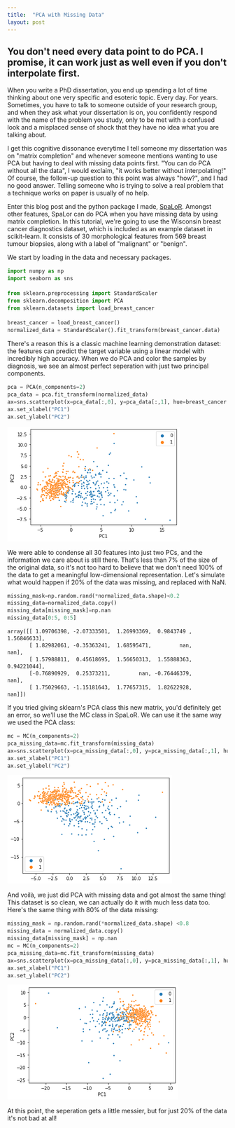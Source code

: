```yaml
---
title:  "PCA with Missing Data"
layout: post
---
```


## You don't need every data point to do PCA. I promise, it can work just as well even if you don't interpolate first.

When you write a PhD dissertation, you end up spending a lot of time thinking about one very specific and esoteric topic. Every day. For years.  Sometimes, you have to talk to someone outside of your research group, and when they ask what your dissertation is on, you confidently respond with the name of the problem you study, only to be met with a confused look and a misplaced sense of shock that they have no idea what you are talking about.

I get this cognitive dissonance everytime I tell someone my dissertation was on "matrix completion" and whenever someone mentions wanting to use PCA but having to deal with missing data points first.  "You can do PCA without all the data", I would exclaim, "it works better without interpolating!"  Of course, the follow-up question to this point was always "how?", and I had no good answer.  Telling someone who is trying to solve a real problem that a technique works on paper is usually of no help.

Enter this blog post and the python package I made, [SpaLoR](www.spalor.org).  Amongst other features, SpaLor can do PCA when you have missing data by using matrix completion.  In this tutorial, we're going to use the Wisconsin breast cancer diagnostics dataset, which is included as an example dataset in scikit-learn.  It consists of 30 morphological features from 569 breast tumour biopsies, along with a label of "malignant" or "benign".

We start by loading in the data and necessary packages.
```python
import numpy as np
import seaborn as sns

from sklearn.preprocessing import StandardScaler
from sklearn.decomposition import PCA
from sklearn.datasets import load_breast_cancer

breast_cancer = load_breast_cancer()
normalized_data = StandardScaler().fit_transform(breast_cancer.data)
```

There's a reason this is a classic machine learning demonstration dataset: the features can predict the target variable using a linear model with incredibly high accuracy.  When we do PCA and color the samples by diagnosis, we see an almost perfect seperation with just two principal components.

```python
pca = PCA(n_components=2)
pca_data = pca.fit_transform(normalized_data)
ax=sns.scatterplot(x=pca_data[:,0], y=pca_data[:,1], hue=breast_cancer.target,s=10)
ax.set_xlabel("PC1")
ax.set_ylabel("PC2")
```
![png](/assets/PCA_with_missing_data/output_3_1.png)
    
We were able to condense all 30 features into just two PCs, and the information we care about is still there.  That's less than 7% of the size of the original data, so it's not too hard to believe that we don't need 100% of the data to get a meaningful low-dimensional representation.  Let's simulate what would happen if 20% of the data was missing, and replaced with NaN.


```python
missing_mask=np.random.rand(*normalized_data.shape)<0.2
missing_data=normalized_data.copy()
missing_data[missing_mask]=np.nan
missing_data[0:5, 0:5]
```

    array([[ 1.09706398, -2.07333501,  1.26993369,  0.9843749 ,  1.56846633],
           [ 1.82982061, -0.35363241,  1.68595471,         nan,         nan],
           [ 1.57988811,  0.45618695,  1.56650313,  1.55888363,  0.94221044],
           [-0.76890929,  0.25373211,         nan, -0.76446379,         nan],
           [ 1.75029663, -1.15181643,  1.77657315,  1.82622928,         nan]])



If you tried giving sklearn's PCA class this new matrix, you'd definitely get an error, so we'll use the MC class in SpaLoR.  We can use it the same way we used the PCA class:

```python
mc = MC(n_components=2)
pca_missing_data=mc.fit_transform(missing_data)
ax=sns.scatterplot(x=pca_missing_data[:,0], y=pca_missing_data[:,1], hue=breast_cancer.target,s=10)
ax.set_xlabel("PC1")
ax.set_ylabel("PC2")
```
![png](/assets/PCA_with_missing_data/output_7_2.png)
    

And voilà, we just did PCA with missing data and got almost the same thing!  This dataset is so clean, we can actually do it with much less data too.  Here's the same thing with 80% of the data missing:

```python
missing_mask = np.random.rand(*normalized_data.shape) <0.8
missing_data = normalized_data.copy()
missing_data[missing_mask] = np.nan
mc = MC(n_components=2)
pca_missing_data=mc.fit_transform(missing_data)
ax=sns.scatterplot(x=pca_missing_data[:,0], y=pca_missing_data[:,1], hue=breast_cancer.target,s=10)
ax.set_xlabel("PC1")
ax.set_ylabel("PC2")
```
    
![png](/assets/PCA_with_missing_data/output_9_2.png)


At this point, the seperation gets a little messier, but for just 20% of the data it's not bad at all!

